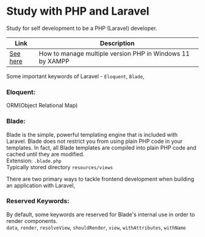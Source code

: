 # Study with PHP and Laravel
Study for self development to be a PHP (Laravel) developer.

| Link | Description |
| ------ | ------ |
| [See here](https://stackoverflow.com/questions/45790160/is-there-way-to-use-two-php-versions-in-xampp) | How to manage multiple version PHP in Windows 11 by XAMPP |


Some important keywords of Laravel - 
`Eloquent`, `Blade`,

### Eloquent: ### 
ORM(Object Relational Map)

### Blade: ### 
Blade is the simple, powerful templating engine that is included with Laravel. Blade does not restrict you from using plain PHP code in your templates. In fact, all Blade templates are compiled into plain PHP code and cached until they are modified. 
<br>Extension: `.blade.php` 
<br>Typically stored directory `resources/views`

There are two primary ways to tackle frontend development when building an application with Laravel,

### Reserved Keywords: ###
By default, some keywords are reserved for Blade's internal use in order to render components.<br>
`data`, `render`, `resolveView`, `shouldRender`, `view`, `withAttributes`, `withName`
